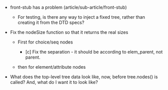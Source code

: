 * front-stub has a problem (article/sub-article/front-stub)
    * For testing, is there any way to inject a fixed tree, rather than creating 
      it from the DTD specs?

* Fix the nodeSize function so that it returns the real sizes
    * First for choice/seq nodes
        * [c] Fix the separation - it should be according to elem_parent, not
          parent.



    * then for element/attribute nodes




* What does the top-level tree data look like, now, before tree.nodes() is
  called? And, what do I want it to look like?






